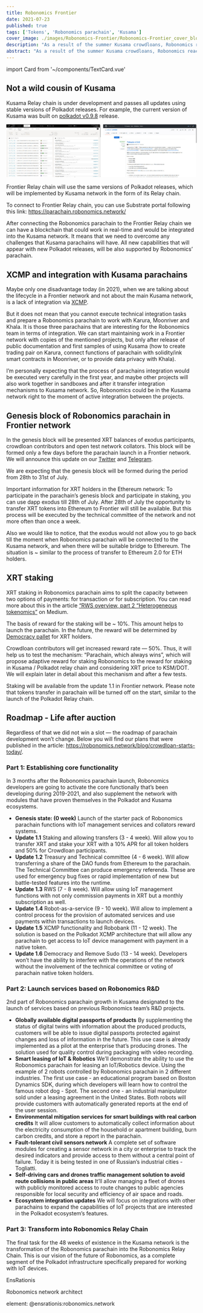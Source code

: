 ```yaml
---
title: Robonomics Frontier
date: 2021-07-23
published: true
tags: ['Tokens', 'Robonomics parachain', 'Kusama']
cover_image: ./images/Robonomics-Frontier/Robonomics-Frontier_cover_blog.jpg
description: "As a result of the summer Kusama crowdloans, Robonomics reached the Top-10 projects of the Polkadot ecosystem. Before the next wave of auctions, the project’s developers decided to deploy and maintain a functionally identical network."
abstract: "As a result of the summer Kusama crowdloans, Robonomics reached the Top-10 projects of the Polkadot ecosystem. Before the next wave of auctions, the project’s developers decided to deploy and maintain a functionally identical network — Frontier Relay chain, that will be integrated with Robonomics parachain."
---
```

import Card from '~/components/TextCard.vue'

## Not a wild cousin of Kusama

Kusama Relay chain is under development and passes all updates using stable versions of Polkadot releases. For example, the current version of Kusama was built on [polkadot v0.9.8](https://github.com/paritytech/polkadot/releases/tag/v0.9.8) release.

![Kusama Relay Chain and Polkadot release 0.9.8](./images/Robonomics-Frontier/Kusama-Relay-Chain-and-Polkadot-release-0-9-8.jpg)

Frontier Relay chain will use the same versions of Polkadot releases, which will be implemented by Kusama network in the form of its Relay chain.

To connect to Frontier Relay chain, you can use Substrate portal following this link: https://parachain.robonomics.network/ 

After connecting the Robonomics parachain to the Frontier Relay chain we can have a blockchain that could work in real-time and would be integrated into the Kusama network. It means that we need to overcome any challenges that Kusama parachains will have. All new capabilities that will appear with new Polkadot releases, will be also supported by Robonomics’ parachain.

## XCMP and integration with Kusama parachains

Maybe only one disadvantage today (in 2021), when we are talking about the lifecycle in a Frontier network and not about the main Kusama network, is a lack of integration via [XCMP](https://wiki.polkadot.network/docs/learn-crosschain#overview-of-xcmp).

But it does not mean that you cannot execute technical integration tasks and prepare a Robonomics parachain to work with Karura, Moonriver and Khala. It is those three parachains that are interesting for the Robonomics team in terms of integration. We can start maintaining work in a Frontier network with copies of the mentioned projects, but only after release of public documentation and first samples of using Kusama (how to create trading pair on Karura, connect functions of parachain with solidity/ink smart contracts in Moonriver, or to provide data privacy with Khala).

I’m personally expecting that the process of parachains integration would be executed very carefully in the first year, and maybe other projects will also work together in sandboxes and after it transfer integration mechanisms to Kusama network. So, Robonomics could be in the Kusama network right to the moment of active integration between the projects.

## Genesis block of Robonomics parachain in Frontier network

In the genesis block will be presented XRT balances of exodus participants, crowdloan contributors and open test network collators. This block will be formed only a few days before the parachain launch in a Frontier network. We will announce this update on our [Twitter](https://twitter.com/AIRA_Robonomics) and [Telegram](https://t.me/Robonomics_ann).

We are expecting that the genesis block will be formed during the period from 28th to 31st of July.

Important information for XRT holders in the Ethereum network: To participate in the parachain’s genesis block and participate in staking, you can use dapp exodus till 28th of July. After 28th of July the opportunity to transfer XRT tokens into Ethereum to Frontier will still be available. But this process will be executed by the technical committee of the network and not more often than once a week.

Also we would like to notice, that the exodus would not allow you to go back till the moment when Robonomics parachain will be connected to the Kusama network, and when there will be suitable bridge to Ethereum. The situation is ~ similar to the process of transfer to Ethereum 2.0 for ETH holders.

## XRT staking

XRT staking in Robonomics parachain aims to split the capacity between two options of payments: for transaction or for subscription. You can read more about this in the article [“RWS overview, part 2 “Heterogeneous tokenomics”](https://blog.aira.life/rws-overview-part-2-heterogeneous-tokenomics-afc209cc855) on Medium.

The basis of reward for the staking will be ~ 10%. This amount helps to launch the parachain. In the future, the reward will be determined by [Democracy pallet](https://substrate.dev/rustdocs/latest/pallet_democracy/) for XRT holders. 

Crowdloan contributors will get increased reward rate — 50%. Thus, it will help us to test the mechanism: “Parachain, which always wins”, which will propose adaptive reward for staking Robonomics to the reward for staking in Kusama / Polkadot relay chain and considering XRT price to KSM/DOT. We will explain later in detail about this mechanism and after a few tests. 

Staking will be available from the update 1.1 in Frontier network. Please note that tokens transfer in parachain will be turned off on the start, similar to the launch of the Polkadot Relay chain.

## Roadmap - Life after auction

Regardless of that we did not win a slot — the roadmap of parachain development won’t change. Below you will find our plans that were published in the article: https://robonomics.network/blog/crowdloan-starts-today/.

<Card>

### Part 1: Establishing core functionality

In 3 months after the Robonomics parachain launch, Robonomics developers are going to activate the core functionally that’s been developing during 2019-2021, and also supplement the network with modules that have proven themselves in the Polkadot and Kusama ecosystems.

* **Genesis state: (0 week)** Launch of the starter pack of Robonomics parachain functions with IoT management services and collators reward systems.
* **Update 1.1** Staking and allowing transfers (3 - 4 week). Will allow you to transfer XRT and stake your XRT with a 10% APR for all token holders and 50% for Crowdloan participants.
* **Update 1.2** Treasury and Technical committee (4 - 6 week). Will allow transferring a share of the DAO funds from Ethereum to the parachain. The Technical Committee can produce emergency referenda. These are used for emergency bug fixes or rapid implementation of new but battle-tested features into the runtime.
* **Update 1.3** RWS (7 - 8 week). Will allow using IoT management functions with not only commission payments in XRT but a monthly subscription as well.
* **Update 1.4** Robot-as-a-service (9 - 10 week). Will allow to implement a control process for the provision of automated services and use payments within transactions to launch devices.
* **Update 1.5** XCMP functionality and Robobank (11 - 12 week). The solution is based on the Polkadot XCMP architecture that will allow any parachain to get access to IoT device management with payment in a native token.
* **Update 1.6** Democracy and Remove Sudo (13 - 14 week). Developers won’t have the ability to interfere with the operations of the network without the involvement of the technical committee or voting of parachain native token holders.

</Card>

<Card>

### Part 2: Launch services based on Robonomics R&D

2nd part of Robonomics parachain growth in Kusama designated to the launch of services based on previous Robonomics team’s R&D projects.

* **Globally available digital passports of products** By supplementing the status of digital twins with information about the produced products, customers will be able to issue digital passports protected against changes and loss of information in the future. This use case is already implemented as a pilot at the enterprise that’s producing drones. The solution used for quality control during packaging with video recording.
* **Smart leasing of IoT & Robotics** We’ll demonstrate the ability to use the Robonomics parachain for leasing an IoT/Robotics device. Using the example of 2 robots controlled by Robonomics parachain in 2 different industries. The first use case - an educational program based on Boston Dynamics SDK, during which developers will learn how to control the famous robot dog - Spot. The second one - an industrial manipulator sold under a leasing agreement in the United States. Both robots will provide customers with automatically generated reports at the end of the user session.
* **Environmental mitigation services for smart buildings with real carbon credits** It will allow customers to automatically collect information about the electricity consumption of the household or apartment building, burn carbon credits, and store a report in the parachain.
* **Fault-tolerant civil sensors network** A complete set of software modules for creating a sensor network in a city or enterprise to track the desired indicators and provide access to them without a central point of failure. Today it is being tested in one of Russian’s industrial cities - Togliatti.
* **Self-driving cars and drones traffic management solution to avoid route collisions in public areas** It’ll allow managing a fleet of drones with publicly monitored access to route changes to public agencies responsible for local security and efficiency of air space and roads.
* **Ecosystem integration updates** We will focus on integrations with other parachains to expand the capabilities of IoT projects that are interested in the Polkadot ecosystem’s features.

</Card>

<Card>

### Part 3: Transform into Robonomics Relay Chain

The final task for the 48 weeks of existence in the Kusama network is the transformation of the Robonomics parachain into the Robonomics Relay Chain. This is our vision of the future of Robonomics, as a complete segment of the Polkadot infrastructure specifically prepared for working with IoT devices.

</Card>

<Card :image="'/avatars/Sergei-Lonshakov.jpg'" :back="'transparent'" imageSize="big">

EnsRationis

Robonomics network architect

element: @ensrationis:robonomics.network

</Card>

